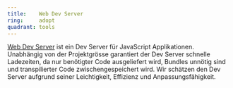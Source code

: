 ```yaml
---
title:    Web Dev Server  
ring:     adopt  
quadrant: tools
---
```


[Web Dev Server][modern-web] ist ein Dev Server für JavaScript Applikationen. Unabhängig von der Projektgrösse garantiert der Dev
Server schnelle Ladezeiten, da nur benötigter Code ausgeliefert wird, Bundles unnötig sind und transpilierter Code
zwischengespeichert wird. Wir schätzen den Dev Server aufgrund seiner Leichtigkeit, Effizienz und Anpassungsfähigkeit.

[modern-web]: https://modern-web.dev/docs/dev-server/overview/
